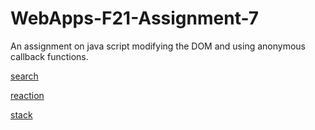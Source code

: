 # WebApps-F21-Assignment-7
An assignment on java script modifying the DOM and using anonymous callback functions.

[search](https://44-563-webapps-f21.github.io/webapps-f21-assignment-7-praneethkumar695/search.html)

[reaction](https://44-563-webapps-f21.github.io/webapps-f21-assignment-7-praneethkumar695/reaction.html)

[stack](https://44-563-webapps-f21.github.io/webapps-f21-assignment-7-praneethkumar695/stack.html)
